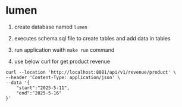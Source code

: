 # lumen

1. create database named `lumen`

2. executes schema.sql file to create tables and add data in tables

3. run application waith `make run` command

4. use below curl for get product revenue 
```
curl --location 'http://localhost:8081/api/v1/revenue/product' \
--header 'Content-Type: application/json' \
--data '{
    "start":"2025-5-11",
    "end":"2025-5-16"
}'
```

